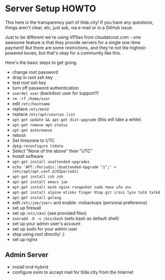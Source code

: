 Server Setup HOWTO
==================
This here is the transparency part of tilde.city!  If you have any questions,
things aren't clear, etc, just ask, via e-mail or in a GitHub issue.

Just to be different we're using VPSes from cloudatcost.com - one awesome
feature is that they provide servers for a single one-time payment!  But
there are some restrictions, and they're not the highest-powered boxes, but
that's okay for a community like this.

Here's the basic steps to get going.

* change root password
* drop in root ssh key
* test root ssh key
* turn off password authentication
* `userdel user` (backdoor user for support?)
 * `rm -rf /home/user`
* edit `/etc/hostname`
* replace `/etc/motd`
* replace `/etc/apt/sources.list`
* `apt-get update && apt-get dist-upgrade` (this will take a while)
* `apt-get remove mpt-status`
* `apt-get autoremove`
* reboot
* Set timezone to UTC
 * `dpkg-reconfigure tzdata`
 * Select "None of the above" then "UTC"
* Install software
 * `apt-get install unattended-upgrades`
 * `echo 'APT::Periodic::Unattended-Upgrade "1";' > /etc/apt/apt.conf.d/02periodic`
 * `apt-get install csh zsh`
 * `apt-get install emacs joe`
 * `apt-get install mosh nginx rsnapshot sudo tmux ufw znc`
 * `apt-get install alpine elinks finger htop git irssi lynx talk talkd`
 * `apt-get install golang`
* edit `/etc/joe/joerc` and enable -nobackups (personal preference)
* set up firewall
* set up `/etc/skel` (see provided files)
* `useradd -D -s /bin/bash` (sets bash as default shell)
* set up your admin user's account
* set up sudo for your admin user
* stop using root directly! :)
* set up nginx

Admin Server
------------
* install ircd-hybrid
* configure exim to accept mail for tilde.city from the Internet